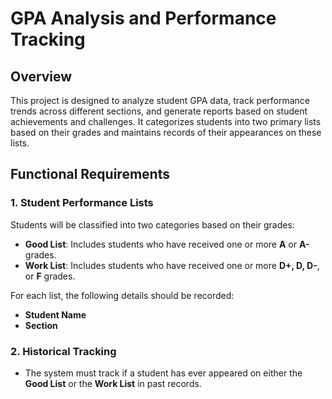 # GPA Analysis and Performance Tracking

## Overview
This project is designed to analyze student GPA data, track performance trends across different sections, and generate reports based on student achievements and challenges. It categorizes students into two primary lists based on their grades and maintains records of their appearances on these lists.

## Functional Requirements
### 1. Student Performance Lists
Students will be classified into two categories based on their grades:
- **Good List**: Includes students who have received one or more **A** or **A-** grades.
- **Work List**: Includes students who have received one or more **D+, D, D-**, or **F** grades.

For each list, the following details should be recorded:
- **Student Name**
- **Section**

### 2. Historical Tracking
- The system must track if a student has ever appeared on either the **Good List** or the **Work List** in past records.
